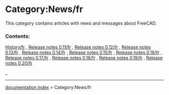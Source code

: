 # Category:News/fr
This category contains articles with news and messages about FreeCAD.

### Contents:

[History/fr](History/fr.md) , [Release notes 0.11/fr](Release_notes_0.11/fr.md) , [Release notes 0.12/fr](Release_notes_0.12/fr.md) , [Release notes 0.13/fr](Release_notes_0.13/fr.md) , [Release notes 0.14/fr](Release_notes_0.14/fr.md) , [Release notes 0.15/fr](Release_notes_0.15/fr.md) , [Release notes 0.16/fr](Release_notes_0.16/fr.md) , [Release notes 0.17/fr](Release_notes_0.17/fr.md) , [Release notes 0.18/fr](Release_notes_0.18/fr.md) , [Release notes 0.19/fr](Release_notes_0.19/fr.md) , [Release notes 0.20/fr](Release_notes_0.20/fr.md)

_

---
[documentation index](../README.md) > Category:News/fr
